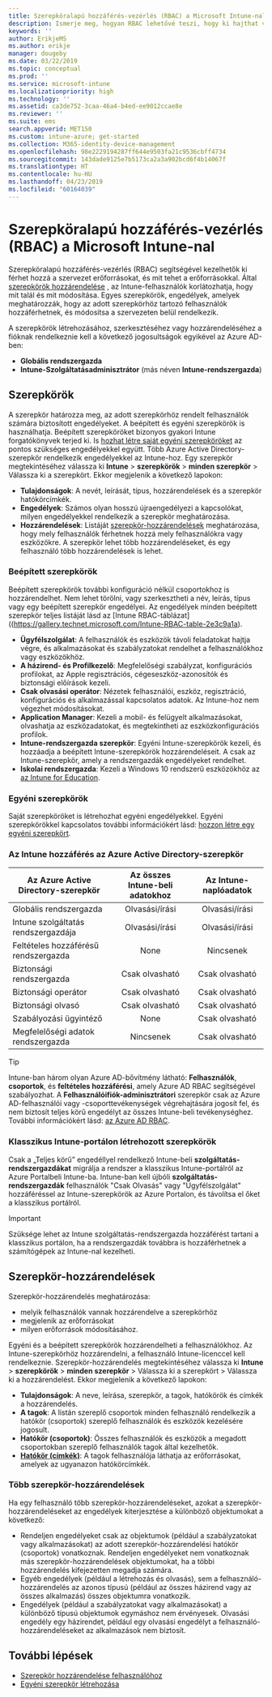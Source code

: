 ```yaml
---
title: Szerepköralapú hozzáférés-vezérlés (RBAC) a Microsoft Intune-nal
description: Ismerje meg, hogyan RBAC lehetővé teszi, hogy ki hajthat végre műveletet, és hajtsa végre a módosításokat a Microsoft Intune-ban.
keywords: ''
author: ErikjeMS
ms.author: erikje
manager: dougeby
ms.date: 03/22/2019
ms.topic: conceptual
ms.prod: ''
ms.service: microsoft-intune
ms.localizationpriority: high
ms.technology: ''
ms.assetid: ca3de752-3caa-46a4-b4ed-ee9012ccae8e
ms.reviewer: ''
ms.suite: ems
search.appverid: MET150
ms.custom: intune-azure; get-started
ms.collection: M365-identity-device-management
ms.openlocfilehash: 98e2229194287ff644e9503fa21c9536cbff4734
ms.sourcegitcommit: 143dade9125e7b5173ca2a3a902bcd6f4b14067f
ms.translationtype: HT
ms.contentlocale: hu-HU
ms.lasthandoff: 04/23/2019
ms.locfileid: "60164039"
---
```

# <a name="role-based-access-control-rbac-with-microsoft-intune"></a>Szerepköralapú hozzáférés-vezérlés (RBAC) a Microsoft Intune-nal

Szerepköralapú hozzáférés-vezérlés (RBAC) segítségével kezelhetők ki férhet hozzá a szervezet erőforrásokat, és mit tehet a erőforrásokkal.  Által [szerepkörök hozzárendelése](assign-role.md) , az Intune-felhasználók korlátozhatja, hogy mit talál és mit módosítása. Egyes szerepkörök, engedélyek, amelyek meghatározzák, hogy az adott szerepkörhöz tartozó felhasználók hozzáférhetnek, és módosítsa a szervezeten belül rendelkezik.

A szerepkörök létrehozásához, szerkesztéséhez vagy hozzárendeléséhez a fióknak rendelkeznie kell a következő jogosultságok egyikével az Azure AD-ben:
- **Globális rendszergazda**
- **Intune-Szolgáltatásadminisztrátor** (más néven **Intune-rendszergazda**)

## <a name="roles"></a>Szerepkörök
A szerepkör határozza meg, az adott szerepkörhöz rendelt felhasználók számára biztosított engedélyeket.
A beépített és egyéni szerepkörök is használhatja. Beépített szerepköröket bizonyos gyakori Intune forgatókönyvek terjed ki. Is [hozhat létre saját egyéni szerepköröket](create-custom-role.md) az pontos szükséges engedélyekkel együtt. Több Azure Active Directory-szerepkör rendelkezik engedélyekkel az Intune-hoz.
Egy szerepkör megtekintéséhez válassza ki **Intune** > **szerepkörök** > **minden szerepkör** > Válassza ki a szerepkört. Ekkor megjelenik a következő lapokon:

-   **Tulajdonságok**: A nevét, leírását, típus, hozzárendelések és a szerepkör hatókörcímkék. 
-   **Engedélyek**: Számos olyan hosszú újraengedélyezi a kapcsolókat, milyen engedélyekkel rendelkezik a szerepkör meghatározása.
-   **Hozzárendelések**: Listáját [szerepkör-hozzárendelések]( assign-role.md) meghatározása, hogy mely felhasználók férhetnek hozzá mely felhasználókra vagy eszközökre. A szerepkör lehet több hozzárendeléseket, és egy felhasználó több hozzárendelések is lehet.

### <a name="built-in-roles"></a>Beépített szerepkörök
Beépített szerepkörök további konfiguráció nélkül csoportokhoz is hozzárendelhet. Nem lehet törölni, vagy szerkesztheti a név, leírás, típus vagy egy beépített szerepkör engedélyei. Az engedélyek minden beépített szerepkör teljes listáját lásd az [Intune RBAC-táblázat] ((https://gallery.technet.microsoft.com/Intune-RBAC-table-2e3c9a1a).

- **Ügyfélszolgálat**: A felhasználók és eszközök távoli feladatokat hajtja végre, és alkalmazásokat és szabályzatokat rendelhet a felhasználókhoz vagy eszközökhöz.
- **A házirend- és Profilkezelő**: Megfelelőségi szabályzat, konfigurációs profilokat, az Apple regisztrációs, cégeseszköz-azonosítók és biztonsági előírások kezeli.
- **Csak olvasási operátor**: Nézetek felhasználói, eszköz, regisztráció, konfigurációs és alkalmazással kapcsolatos adatok. Az Intune-hoz nem végezhet módosításokat.
- **Application Manager**: Kezeli a mobil- és felügyelt alkalmazásokat, olvashatja az eszközadatokat, és megtekintheti az eszközkonfigurációs profilok.
- **Intune-rendszergazda szerepkör**: Egyéni Intune-szerepkörök kezeli, és hozzáadja a beépített Intune-szerepkörök hozzárendeléseit. A csak az Intune-szerepkör, amely a rendszergazdák engedélyeket rendelhet.
- **Iskolai rendszergazda**: Kezeli a Windows 10 rendszerű eszközökhöz az [az Intune for Education](introduction-intune-education.md).

### <a name="custom-roles"></a>Egyéni szerepkörök
Saját szerepköröket is létrehozhat egyéni engedélyekkel. Egyéni szerepkörökkel kapcsolatos további információkért lásd: [hozzon létre egy egyéni szerepkört](create-custom-role.md).

### <a name="azure-active-directory-roles-with-intune-access"></a>Az Intune hozzáférés az Azure Active Directory-szerepkör
| Az Azure Active Directory-szerepkör | Az összes Intune-beli adatokhoz | Az Intune-naplóadatok |
| --- | :---: | :---: |
| Globális rendszergazda | Olvasási/írási | Olvasási/írási |
| Intune szolgáltatás rendszergazdája | Olvasási/írási | Olvasási/írási |
| Feltételes hozzáférésű rendszergazda | None | Nincsenek |
| Biztonsági rendszergazda | Csak olvasható | Csak olvasható |
| Biztonsági operátor | Csak olvasható | Csak olvasható |
| Biztonsági olvasó | Csak olvasható | Csak olvasható |
| Szabályozási ügyintéző | None | Csak olvasható |
| Megfelelőségi adatok rendszergazda | Nincsenek | Csak olvasható |

> [!TIP]
> Intune-ban három olyan Azure AD-bővítmény látható: **Felhasználók**, **csoportok**, és **feltételes hozzáférési**, amely Azure AD RBAC segítségével szabályozhat. A **Felhasználóifiók-adminisztrátori** szerepkör csak az Azure AD-felhasználói vagy -csoporttevékenységek végrehajtására jogosít fel, és nem biztosít teljes körű engedélyt az összes Intune-beli tevékenységhez. További információkért lásd: [az Azure AD RBAC](https://docs.microsoft.com/azure/active-directory/active-directory-assign-admin-roles).
### <a name="roles-created-in-the-intune-classic-portal"></a>Klasszikus Intune-portálon létrehozott szerepkörök
Csak a „Teljes körű” engedéllyel rendelkező Intune-beli **szolgáltatás-rendszergazdákat** migrálja a rendszer a klasszikus Intune-portálról az Azure Portalbeli Intune-ba. Intune-ban kell újbóli **szolgáltatás-rendszergazdák** felhasználók "Csak Olvasás" vagy "Ügyfélszolgálat" hozzáféréssel az Intune-szerepkörök az Azure Portalon, és távolítsa el őket a klasszikus portálról.
> [!IMPORTANT]
> Szüksége lehet az Intune szolgáltatás-rendszergazda hozzáférést tartani a klasszikus portálon, ha a rendszergazdák továbbra is hozzáférhetnek a számítógépek az Intune-nal kezelheti.

## <a name="role-assignments"></a>Szerepkör-hozzárendelések
Szerepkör-hozzárendelés meghatározása:

- melyik felhasználók vannak hozzárendelve a szerepkörhöz
- megjelenik az erőforrásokat
- milyen erőforrások módosításához.

Egyéni és a beépített szerepkörök hozzárendelheti a felhasználókhoz. Az Intune-szerepkörhöz hozzárendelni, a felhasználó Intune-licenccel kell rendelkeznie.
Szerepkör-hozzárendelés megtekintéséhez válassza ki **Intune** > **szerepkörök** > **minden szerepkör** > Válassza ki a szerepkört > Válassza ki a hozzárendelést. Ekkor megjelenik a következő lapokon:

-   **Tulajdonságok**: A neve, leírása, szerepkör, a tagok, hatókörök és címkék a hozzárendelés.
-   **A tagok**: A listán szereplő csoportok minden felhasználó rendelkezik a hatókör (csoportok) szereplő felhasználók és eszközök kezelésére jogosult.
-   **Hatókör (csoportok)**: Összes felhasználók és eszközök a megadott csoportokban szereplő felhasználók tagok által kezelhetők.
-   **[Hatókör (címkék)](scope-tags.md)**: A tagok felhasználója láthatja az erőforrásokat, amelyek az ugyanazon hatókörcímkék.

### <a name="multiple-role-assignments"></a>Több szerepkör-hozzárendelések
Ha egy felhasználó több szerepkör-hozzárendeléseket, azokat a szerepkör-hozzárendeléseket az engedélyek kiterjesztése a különböző objektumokat a következő:

- Rendeljen engedélyeket csak az objektumok (például a szabályzatokat vagy alkalmazásokat) az adott szerepkör-hozzárendelési hatókör (csoportok) vonatkoznak. Rendeljen engedélyeket nem vonatkoznak más szerepkör-hozzárendelések objektumokat, ha a többi hozzárendelés kifejezetten megadja számára.
- Egyéb engedélyek (például a létrehozás és olvasás), sem a felhasználó-hozzárendelés az azonos típusú (például az összes házirend vagy az összes alkalmazás) összes objektumra vonatkozik.
- Engedélyek (például a szabályzatokat vagy alkalmazásokat) a különböző típusú objektumok egymáshoz nem érvényesek. Olvasási engedély egy házirendet, például egy olvasási engedélyt a felhasználó-hozzárendeléseket az alkalmazások nem biztosít.

## <a name="next-steps"></a>További lépések
- [Szerepkör hozzárendelése felhasználóhoz](assign-role.md)
- [Egyéni szerepkör létrehozása](create-custom-role.md)
